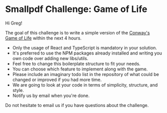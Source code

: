 # Smallpdf Challenge: Game of Life

Hi Greg!

The goal of this challenge is to write a simple version of the [Conway's Game of Life](https://en.wikipedia.org/wiki/Conway's_Game_of_Life) within the next 4 hours.

* Only the usage of React and TypeScript is mandatory in your solution.
* It's preferred to use the NPM packages already installed and writing you own code over adding new libs/utils.
* Feel free to change this boilerplate structure to fit your needs.
* You can choose which feature to implement along with the game.
* Please include an imaginary todo list in the repository of what could be changed or improved if you had more time.
* We are going to look at your code in terms of simplicity, structure, and style.
* Notify us by email when you're done.

Do not hesitate to email us if you have questions about the challenge.
